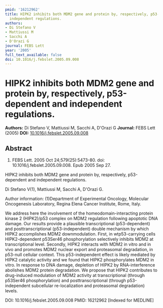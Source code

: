 ```yaml
---
pmid: '16212962'
title: HIPK2 inhibits both MDM2 gene and protein by, respectively, p53-dependent and
  independent regulations.
authors:
- Di Stefano V
- Mattiussi M
- Sacchi A
- D'Orazi G
journal: FEBS Lett
year: '2005'
full_text_available: false
doi: 10.1016/j.febslet.2005.09.008
---
```


# HIPK2 inhibits both MDM2 gene and protein by, respectively, p53-dependent and independent regulations.
**Authors:** Di Stefano V, Mattiussi M, Sacchi A, D'Orazi G
**Journal:** FEBS Lett (2005)
**DOI:** [10.1016/j.febslet.2005.09.008](https://doi.org/10.1016/j.febslet.2005.09.008)

## Abstract

1. FEBS Lett. 2005 Oct 24;579(25):5473-80. doi: 10.1016/j.febslet.2005.09.008.
Epub  2005 Sep 27.

HIPK2 inhibits both MDM2 gene and protein by, respectively, p53-dependent and 
independent regulations.

Di Stefano V(1), Mattiussi M, Sacchi A, D'Orazi G.

Author information:
(1)Department of Experimental Oncology, Molecular Oncogenesis Laboratory, Regina 
Elena Cancer Institute, Rome, Italy.

We address here the involvement of the homeodomain-interacting protein kinase 2 
(HIPK2)/p53 complex on MDM2 regulation following apoptotic DNA damage. Our 
results provide a plausible transcriptional (p53-dependent) and 
posttranscriptional (p53-independent) double mechanism by which HIPK2 
accomplishes MDM2 downmodulation. First, in wtp53-carrying cells HIPK2-dependent 
p53Ser46 phosphorylation selectively inhibits MDM2 at transcriptional level. 
Secondly, HIPK2 interacts with MDM2 in vitro and in vivo and promotes MDM2 
nuclear export and proteasomal degradation, in p53-null cellular context. This 
p53-independent effect is likely mediated by HIPK2 catalytic activity and we 
found that HIPK2 phosphorylates MDM2 in vitro. In response to DNA damage, 
depletion of HIPK2 by RNA-interference abolishes MDM2 protein degradation. We 
propose that HIPK2 contributes to drug-induced modulation of MDM2 activity at 
transcriptional (through p53Ser46 phosphorylation) and posttranscriptional 
(through p53-independent subcellular re-localization and proteasomal 
degradation) levels.

DOI: 10.1016/j.febslet.2005.09.008
PMID: 16212962 [Indexed for MEDLINE]
